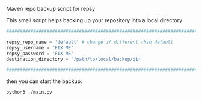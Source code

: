 Maven repo backup script for repsy

This small script helps backing up your repository into a local directory

```python
################################################################################

repsy_repo_name = 'default' # change if different than default
repsy_username = 'FIX ME'
repsy_password = 'FIX ME'
destination_directory = '/path/to/local/backup/dir'

################################################################################
```

then you can start the backup:

```bash
python3 ./main.py
```